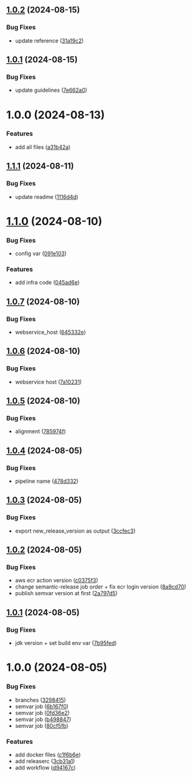 ## [1.0.2](https://github.com/Isharai1708/Recipe-Managment-App/compare/v1.0.1...v1.0.2) (2024-08-15)


### Bug Fixes

* update reference ([31a19c2](https://github.com/Isharai1708/Recipe-Managment-App/commit/31a19c27bd627f1ce832077bd8a6cfcf97e0ee8e))

## [1.0.1](https://github.com/Isharai1708/Recipe-Managment-App/compare/v1.0.0...v1.0.1) (2024-08-15)


### Bug Fixes

* update guidelines ([7e662a0](https://github.com/Isharai1708/Recipe-Managment-App/commit/7e662a0fed18cb2bd0467fdd6daefa2ab338bb01))

# 1.0.0 (2024-08-13)


### Features

* add all files ([a31b42a](https://github.com/Isharai1708/Recipe-Managment-App/commit/a31b42acc608a1a117d2939fb33f75e51457ec4d))

## [1.1.1](https://github.com/devopstechpro/Recipe-Management/compare/v1.1.0...v1.1.1) (2024-08-11)


### Bug Fixes

* update readme ([1116d4d](https://github.com/devopstechpro/Recipe-Management/commit/1116d4d61aebaf6c712a1385a9c132aab9775e0f))

# [1.1.0](https://github.com/devopstechpro/Recipe-Management/compare/v1.0.7...v1.1.0) (2024-08-10)


### Bug Fixes

* config var ([091e103](https://github.com/devopstechpro/Recipe-Management/commit/091e1036b4b94a671c8beb3f389d86e5113dc016))


### Features

* add infra code ([045ad6e](https://github.com/devopstechpro/Recipe-Management/commit/045ad6eddfcf0e1aa69ed12fd1864ab8c8d7cff2))

## [1.0.7](https://github.com/devopstechpro/Recipe-Management/compare/v1.0.6...v1.0.7) (2024-08-10)


### Bug Fixes

* webservice_host ([645332e](https://github.com/devopstechpro/Recipe-Management/commit/645332e9c21803f0bef370e38ec64c9bf7742aa3))

## [1.0.6](https://github.com/devopstechpro/Recipe-Management/compare/v1.0.5...v1.0.6) (2024-08-10)


### Bug Fixes

* webservice host ([7a10231](https://github.com/devopstechpro/Recipe-Management/commit/7a102311b03f05f40f2acf9a38635fae8bd52d52))

## [1.0.5](https://github.com/devopstechpro/Recipe-Management/compare/v1.0.4...v1.0.5) (2024-08-10)


### Bug Fixes

* alignment ([785974f](https://github.com/devopstechpro/Recipe-Management/commit/785974f52d0be15c329d35001ab79c4191fb1998))

## [1.0.4](https://github.com/devopstechpro/Recipe-Management/compare/v1.0.3...v1.0.4) (2024-08-05)


### Bug Fixes

* pipeline name ([478d332](https://github.com/devopstechpro/Recipe-Management/commit/478d3328c347cb7a2deb4113ad1a86bd3f68f5e4))

## [1.0.3](https://github.com/devopstechpro/Recipe-Management/compare/v1.0.2...v1.0.3) (2024-08-05)


### Bug Fixes

* export new_release_version as output ([3ccfec3](https://github.com/devopstechpro/Recipe-Management/commit/3ccfec3bd0a4fc3cb6444b218af5cfa2e9432612))

## [1.0.2](https://github.com/devopstechpro/Recipe-Management/compare/v1.0.1...v1.0.2) (2024-08-05)


### Bug Fixes

* aws ecr action version ([c0375f3](https://github.com/devopstechpro/Recipe-Management/commit/c0375f33bb32fe01994dda219297055a18025323))
* change semantic-release job order + fix ecr login version ([8a9cd70](https://github.com/devopstechpro/Recipe-Management/commit/8a9cd706a82508b264f3dd0563171de8fbf8a785))
* publish semvar version at first ([2a797d5](https://github.com/devopstechpro/Recipe-Management/commit/2a797d5413ae17b65c208ad002ee2cb87c298d29))

## [1.0.1](https://github.com/devopstechpro/Recipe-Management/compare/v1.0.0...v1.0.1) (2024-08-05)


### Bug Fixes

* jdk version + set build env var ([7b95fed](https://github.com/devopstechpro/Recipe-Management/commit/7b95fed82bcb1ad22d878c8d0d511763283d66d6))

# 1.0.0 (2024-08-05)


### Bug Fixes

* branches ([3298415](https://github.com/devopstechpro/Recipe-Management/commit/32984152414901cbe87007ba994b79f722cc49f4))
* semvar job ([6b167f0](https://github.com/devopstechpro/Recipe-Management/commit/6b167f05ef051ec2d5a6042b9b7b2372f79d3cda))
* semvar job ([0fd36e2](https://github.com/devopstechpro/Recipe-Management/commit/0fd36e253da25d9d24a15a091fecb8ac9b2a2827))
* semvar job ([b498847](https://github.com/devopstechpro/Recipe-Management/commit/b4988478ccbfb3a0edb191d7be3bbd020a3da455))
* semvar job ([80cf5fb](https://github.com/devopstechpro/Recipe-Management/commit/80cf5fb9254bc2a5d13573738f357c2dea727b09))


### Features

* add docker files ([c1f6b6e](https://github.com/devopstechpro/Recipe-Management/commit/c1f6b6e8de15ecb02051f4e3194fab061e352f0c))
* add releaserc ([3cb31a1](https://github.com/devopstechpro/Recipe-Management/commit/3cb31a1dfc54cdecf4ad0260d44694c514f0ca50))
* add workflow ([d94167c](https://github.com/devopstechpro/Recipe-Management/commit/d94167c83e88f556d4aaef0b41efcc91ddfbeb53))
